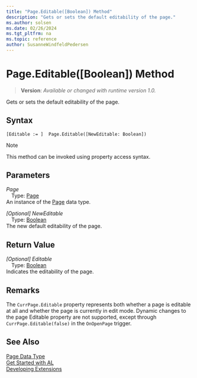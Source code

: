 ```yaml
---
title: "Page.Editable([Boolean]) Method"
description: "Gets or sets the default editability of the page."
ms.author: solsen
ms.date: 02/26/2024
ms.tgt_pltfrm: na
ms.topic: reference
author: SusanneWindfeldPedersen
---
```

[//]: # (START>DO_NOT_EDIT)
[//]: # (IMPORTANT:Do not edit any of the content between here and the END>DO_NOT_EDIT.)
[//]: # (Any modifications should be made in the .xml files in the ModernDev repo.)
# Page.Editable([Boolean]) Method
> **Version**: _Available or changed with runtime version 1.0._

Gets or sets the default editability of the page.


## Syntax
```AL
[Editable := ]  Page.Editable([NewEditable: Boolean])
```
> [!NOTE]
> This method can be invoked using property access syntax.
## Parameters
*Page*  
&emsp;Type: [Page](page-data-type.md)  
An instance of the [Page](page-data-type.md) data type.  

*[Optional] NewEditable*  
&emsp;Type: [Boolean](../boolean/boolean-data-type.md)  
The new default editability of the page.  


## Return Value
*[Optional] Editable*  
&emsp;Type: [Boolean](../boolean/boolean-data-type.md)  
Indicates the editability of the page.


[//]: # (IMPORTANT: END>DO_NOT_EDIT)

## Remarks

The `CurrPage.Editable` property represents both whether a page is editable at all and whether the page is currently in edit mode. Dynamic changes to the page Editable property are not supported, except through `CurrPage.Editable(false)` in the `OnOpenPage` trigger.

## See Also
[Page Data Type](page-data-type.md)  
[Get Started with AL](../../devenv-get-started.md)  
[Developing Extensions](../../devenv-dev-overview.md)